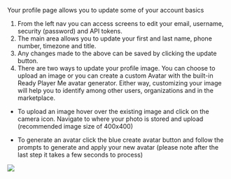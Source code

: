 
Your profile page allows you to update some of your account basics

1. From the left nav you can access screens to edit your email, username, security (password) and API tokens.
2. The main area allows you to update your first and last name, phone number, timezone and title.
3. Any changes made to the above can be saved by clicking the update button.
4. There are two ways to update your profile image. You can choose to upload an image or you can create a custom Avatar with the built-in Ready Player Me avatar generator. Either way, customizing your image will help you to identify among other users, organizations and in the marketplace.
 - To upload an image hover over the existing image and click on the camera icon. Navigate to where your photo is stored and upload (recommended image size of 400x400)

 - To generate an avatar click the blue create avatar button and follow the prompts to generate and apply your new avatar (please note after the last step it takes a few seconds to process)
 
<a href="../../../images/account-profile-home-lg.jpg" target="_blank"><img src="../../../images/account-profile-home.jpg" style="margin: auto; display: block"></a>
